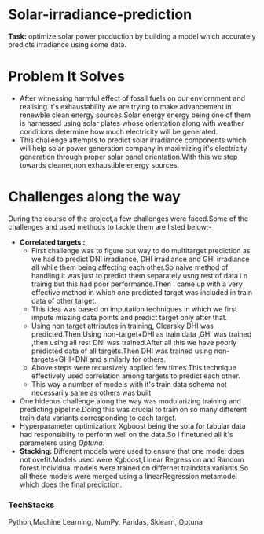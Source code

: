 # Solar-irradiance-prediction
**Task:** optimize solar power production by building a model which accurately predicts irradiance using some data.
# Problem It Solves
* After witnessing harmful effect of fossil fuels on our enviornment and realising it's exhaustability we are trying to make advancement in renewble clean energy sources.Solar energy energy being one of them is harnessed using solar plates whose orientation along with weather conditions determine how much electricity will be generated.
* This challenge attempts to predict solar irradiance components which will help solar power generation company in maximizing it's electricity generation through proper solar panel orientation.With this we step towards cleaner,non exhaustible energy sources.

 # Challenges along the way
During the course of the project,a few challenges were faced.Some of the challenges and used methods to tackle them are listed below:-
* **Correlated targets :** 
  * First challenge was to figure out way to do multitarget prediction as we had to predict DNI irradiance, DHI irradiance and GHI irradiance all while them being affecting each other.So naive method of handling it was just to predict them separately usng rest of data i n trainig but this had poor performance.Then I came up with a very effective method in which one predicted target was included in train data of other target.
  * This idea was based on imputation techniques in which we first impute missing data points and predict target only after that.
  * Using non target attributes in training, Clearsky DHI was predicted.Then Using non-target+DHI as train data ,GHI was trained ,then using all rest DNI was trained.After all this we have poorly predicted data of all targets.Then DHI was trained using non-targets+GHI+DNI and similarly for others.
  * Above steps were recursively applied few times.This technique effectively used correlation among targets to predict each other.
  * This way a number of models with it's train data schema not necessarily same as others was built
* One hideous challenge along the way was modularizing training and predicting pipeline.Doing this was crucial to train on so many different train data variants corresponding to each target. 
* Hyperparameter optimization: Xgboost being the sota for tabular data had responsibilty to perform well on the data.So I finetuned all it's parameters using *Optuna*.
* **Stacking:**
  Different models were used to ensure that one model does not ovefit.Models used were Xgboost,Linear Regression and Random         forest.Individual models were trained on differnet traindata variants.So all these models were merged using a linearRegression metamodel which does the final prediction.

### TechStacks
Python,Machine Learning, NumPy, Pandas, Sklearn, Optuna
